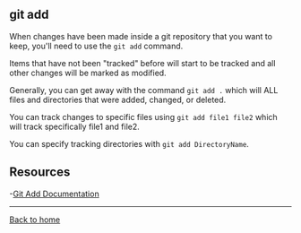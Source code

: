 ## git add
When changes have been made inside a git repository that you want to keep, you'll need to use the `git add` command. 

Items that have not been "tracked" before will start to be tracked and all other changes will be marked as modified. 

Generally, you can get away with the command `git add .` which will ALL files and directories that were added, changed, or deleted.

You can track changes to specific files using `git add file1 file2` which will track specifically file1 and file2.

You can specify tracking directories with `git add DirectoryName`.

## Resources 

-[Git Add Documentation](https://git-scm.com/docs/git-add)

---

[Back to home](../README.md)
